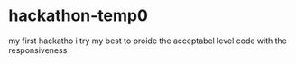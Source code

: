 # hackathon-temp0
my first hackatho  i try my best to proide the acceptabel level code with the responsiveness
